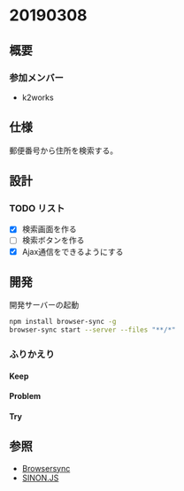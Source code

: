 # 20190308

## 概要

### 参加メンバー

- k2works

## 仕様

郵便番号から住所を検索する。

## 設計

### TODO リスト

- [x] 検索画面を作る
- [ ] 検索ボタンを作る
- [x] Ajax通信をできるようにする 

## 開発

開発サーバーの起動

```bash
npm install browser-sync -g
browser-sync start --server --files "**/*"
```

### ふりかえり

#### Keep

#### Problem

#### Try

## 参照
- [Browsersync](https://www.browsersync.io/)
- [SINON.JS](https://sinonjs.org/#get-started)

